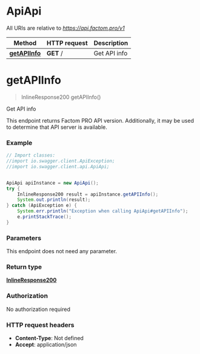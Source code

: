 # ApiApi

All URIs are relative to *https://api.factom.pro/v1*

Method | HTTP request | Description
------------- | ------------- | -------------
[**getAPIInfo**](ApiApi.md#getAPIInfo) | **GET** / | Get API info

<a name="getAPIInfo"></a>
# **getAPIInfo**
> InlineResponse200 getAPIInfo()

Get API info

This endpoint returns Factom PRO API version. Additionally, it may be used to determine that API server is available.

### Example
```java
// Import classes:
//import io.swagger.client.ApiException;
//import io.swagger.client.api.ApiApi;


ApiApi apiInstance = new ApiApi();
try {
    InlineResponse200 result = apiInstance.getAPIInfo();
    System.out.println(result);
} catch (ApiException e) {
    System.err.println("Exception when calling ApiApi#getAPIInfo");
    e.printStackTrace();
}
```

### Parameters
This endpoint does not need any parameter.

### Return type

[**InlineResponse200**](InlineResponse200.md)

### Authorization

No authorization required

### HTTP request headers

 - **Content-Type**: Not defined
 - **Accept**: application/json

